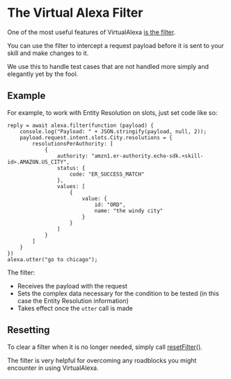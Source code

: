# The Virtual Alexa Filter
One of the most useful features of VirtualAlexa [is the filter](https://bespoken.github.io/virtual-alexa/api/classes/virtualalexa.html#filter).

You can use the filter to intercept a request payload before it is sent to your skill and make changes to it.

We use this to handle test cases that are not handled more simply and elegantly yet by the fool.

## Example
For example, to work with Entity Resolution on slots, just set code like so:
```
reply = await alexa.filter(function (payload) {
    console.log("Payload: " + JSON.stringify(payload, null, 2));
    payload.request.intent.slots.City.resolutions = {
        resolutionsPerAuthority: [
            {
                authority: "amzn1.er-authority.echo-sdk.<skill-id>.AMAZON.US_CITY",
                status: {
                    code: "ER_SUCCESS_MATCH"
                },
                values: [
                    {
                        value: {
                            id: "ORD",
                            name: "the windy city"
                        }
                    }
                ]
            }
        ]
    }
})
alexa.utter("go to chicago");
```

The filter:
* Receives the payload with the request
* Sets the complex data necessary for the condition to be tested (in this case the Entity Resolution information)
* Takes effect once the `utter` call is made

## Resetting
To clear a filter when it is no longer needed, simply call [resetFilter()](https://bespoken.github.io/virtual-alexa/api/classes/virtualalexa.html#resetfilter).

The filter is very helpful for overcoming any roadblocks you might encounter in using VirtualAlexa.
